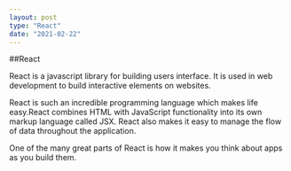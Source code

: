 ```yaml
---
layout: post
type: "React"
date: "2021-02-22"
---
```


##React

React is a javascript library for building users interface.
It is used in web development to build interactive elements on websites.

React is such an incredible programming language which makes life easy.React combines HTML with JavaScript functionality into its own markup language called JSX. React also makes it easy to manage the flow of data throughout the application.

One of the many great parts of React is how it makes you think about apps as you build them. 
